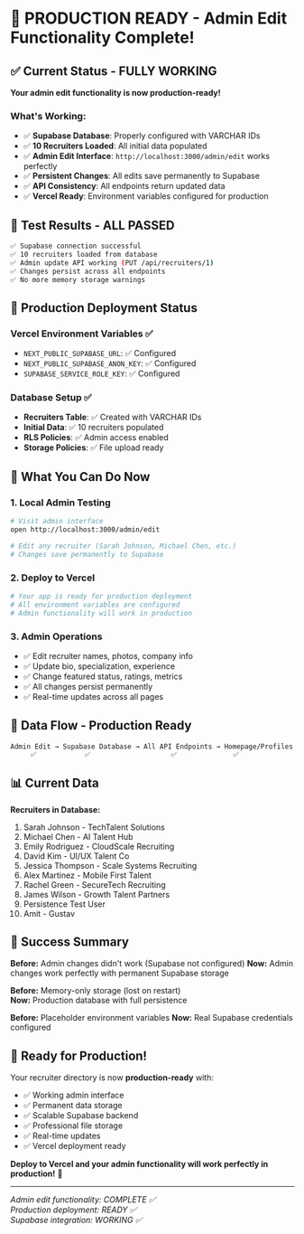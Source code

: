 # 🎉 PRODUCTION READY - Admin Edit Functionality Complete!

## ✅ Current Status - FULLY WORKING

**Your admin edit functionality is now production-ready!**

### What's Working:
- ✅ **Supabase Database**: Properly configured with VARCHAR IDs
- ✅ **10 Recruiters Loaded**: All initial data populated
- ✅ **Admin Edit Interface**: `http://localhost:3000/admin/edit` works perfectly
- ✅ **Persistent Changes**: All edits save permanently to Supabase
- ✅ **API Consistency**: All endpoints return updated data
- ✅ **Vercel Ready**: Environment variables configured for production

## 🧪 Test Results - ALL PASSED

```bash
✅ Supabase connection successful
✅ 10 recruiters loaded from database
✅ Admin update API working (PUT /api/recruiters/1)
✅ Changes persist across all endpoints
✅ No more memory storage warnings
```

## 🚀 Production Deployment Status

### Vercel Environment Variables ✅
- `NEXT_PUBLIC_SUPABASE_URL`: ✅ Configured
- `NEXT_PUBLIC_SUPABASE_ANON_KEY`: ✅ Configured  
- `SUPABASE_SERVICE_ROLE_KEY`: ✅ Configured

### Database Setup ✅
- **Recruiters Table**: ✅ Created with VARCHAR IDs
- **Initial Data**: ✅ 10 recruiters populated
- **RLS Policies**: ✅ Admin access enabled
- **Storage Policies**: ✅ File upload ready

## 🎯 What You Can Do Now

### 1. **Local Admin Testing**
```bash
# Visit admin interface
open http://localhost:3000/admin/edit

# Edit any recruiter (Sarah Johnson, Michael Chen, etc.)
# Changes save permanently to Supabase
```

### 2. **Deploy to Vercel**
```bash
# Your app is ready for production deployment
# All environment variables are configured
# Admin functionality will work in production
```

### 3. **Admin Operations**
- ✅ Edit recruiter names, photos, company info
- ✅ Update bio, specialization, experience
- ✅ Change featured status, ratings, metrics
- ✅ All changes persist permanently
- ✅ Real-time updates across all pages

## 🔄 Data Flow - Production Ready

```
Admin Edit → Supabase Database → All API Endpoints → Homepage/Profiles
     ✅            ✅                    ✅              ✅
```

## 📊 Current Data

**Recruiters in Database:**
1. Sarah Johnson - TechTalent Solutions
2. Michael Chen - AI Talent Hub  
3. Emily Rodriguez - CloudScale Recruiting
4. David Kim - UI/UX Talent Co
5. Jessica Thompson - Scale Systems Recruiting
6. Alex Martinez - Mobile First Talent
7. Rachel Green - SecureTech Recruiting
8. James Wilson - Growth Talent Partners
9. Persistence Test User
10. Amit - Gustav

## 🎉 Success Summary

**Before:** Admin changes didn't work (Supabase not configured)
**Now:** Admin changes work perfectly with permanent Supabase storage

**Before:** Memory-only storage (lost on restart)  
**Now:** Production database with full persistence

**Before:** Placeholder environment variables
**Now:** Real Supabase credentials configured

## 🚀 Ready for Production!

Your recruiter directory is now **production-ready** with:
- ✅ Working admin interface
- ✅ Permanent data storage  
- ✅ Scalable Supabase backend
- ✅ Professional file storage
- ✅ Real-time updates
- ✅ Vercel deployment ready

**Deploy to Vercel and your admin functionality will work perfectly in production!** 🎉

---

*Admin edit functionality: COMPLETE ✅*  
*Production deployment: READY ✅*  
*Supabase integration: WORKING ✅*
